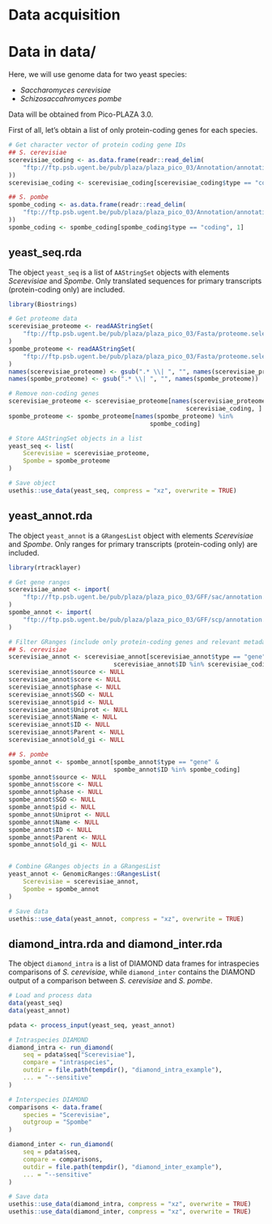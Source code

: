 Data acquisition
================

# Data in data/

Here, we will use genome data for two yeast species:

-   *Saccharomyces cerevisiae*
-   *Schizosaccahromyces pombe*

Data will be obtained from Pico-PLAZA 3.0.

First of all, let’s obtain a list of only protein-coding genes for each
species.

``` r
# Get character vector of protein coding gene IDs
## S. cerevisiae
scerevisiae_coding <- as.data.frame(readr::read_delim(
    "ftp://ftp.psb.ugent.be/pub/plaza/plaza_pico_03/Annotation/annotation.selected_transcript.sac.csv.gz", skip = 8, delim = ";", show_col_types = FALSE
))
scerevisiae_coding <- scerevisiae_coding[scerevisiae_coding$type == "coding", 1]

## S. pombe
spombe_coding <- as.data.frame(readr::read_delim(
    "ftp://ftp.psb.ugent.be/pub/plaza/plaza_pico_03/Annotation/annotation.selected_transcript.scp.csv.gz", skip = 8, delim = ";", show_col_types = FALSE
))
spombe_coding <- spombe_coding[spombe_coding$type == "coding", 1]
```

## yeast_seq.rda

The object `yeast_seq` is a list of `AAStringSet` objects with elements
*Scerevisiae* and *Spombe*. Only translated sequences for primary
transcripts (protein-coding only) are included.

``` r
library(Biostrings)

# Get proteome data
scerevisiae_proteome <- readAAStringSet(
    "ftp://ftp.psb.ugent.be/pub/plaza/plaza_pico_03/Fasta/proteome.selected_transcript.sac.fasta.gz"
)
spombe_proteome <- readAAStringSet(
    "ftp://ftp.psb.ugent.be/pub/plaza/plaza_pico_03/Fasta/proteome.selected_transcript.scp.fasta.gz"
)
names(scerevisiae_proteome) <- gsub(".* \\| ", "", names(scerevisiae_proteome))
names(spombe_proteome) <- gsub(".* \\| ", "", names(spombe_proteome))

# Remove non-coding genes
scerevisiae_proteome <- scerevisiae_proteome[names(scerevisiae_proteome) %in%
                                                 scerevisiae_coding, ]
spombe_proteome <- spombe_proteome[names(spombe_proteome) %in% 
                                       spombe_coding]

# Store AAStringSet objects in a list
yeast_seq <- list(
    Scerevisiae = scerevisiae_proteome,
    Spombe = spombe_proteome
)

# Save object
usethis::use_data(yeast_seq, compress = "xz", overwrite = TRUE)
```

## yeast_annot.rda

The object `yeast_annot` is a `GRangesList` object with elements
*Scerevisiae* and *Spombe*. Only ranges for primary transcripts
(protein-coding only) are included.

``` r
library(rtracklayer)

# Get gene ranges
scerevisiae_annot <- import(
    "ftp://ftp.psb.ugent.be/pub/plaza/plaza_pico_03/GFF/sac/annotation.selected_transcript.exon_features.sac.gff3.gz"
)
spombe_annot <- import(
    "ftp://ftp.psb.ugent.be/pub/plaza/plaza_pico_03/GFF/scp/annotation.selected_transcript.exon_features.scp.gff3.gz"
)

# Filter GRanges (include only protein-coding genes and relevant metadata)
## S. cerevisiae
scerevisiae_annot <- scerevisiae_annot[scerevisiae_annot$type == "gene" & 
                             scerevisiae_annot$ID %in% scerevisiae_coding]
scerevisiae_annot$source <- NULL
scerevisiae_annot$score <- NULL
scerevisiae_annot$phase <- NULL
scerevisiae_annot$SGD <- NULL
scerevisiae_annot$pid <- NULL
scerevisiae_annot$Uniprot <- NULL
scerevisiae_annot$Name <- NULL
scerevisiae_annot$ID <- NULL
scerevisiae_annot$Parent <- NULL
scerevisiae_annot$old_gi <- NULL

## S. pombe
spombe_annot <- spombe_annot[spombe_annot$type == "gene" & 
                             spombe_annot$ID %in% spombe_coding]
spombe_annot$source <- NULL
spombe_annot$score <- NULL
spombe_annot$phase <- NULL
spombe_annot$SGD <- NULL
spombe_annot$pid <- NULL
spombe_annot$Uniprot <- NULL
spombe_annot$Name <- NULL
spombe_annot$ID <- NULL
spombe_annot$Parent <- NULL
spombe_annot$old_gi <- NULL


# Combine GRanges objects in a GRangesList
yeast_annot <- GenomicRanges::GRangesList(
    Scerevisiae = scerevisiae_annot,
    Spombe = spombe_annot
)

# Save data
usethis::use_data(yeast_annot, compress = "xz", overwrite = TRUE)
```

## diamond_intra.rda and diamond_inter.rda

The object `diamond_intra` is a list of DIAMOND data frames for
intraspecies comparisons of *S. cerevisiae*, while `diamond_inter`
contains the DIAMOND output of a comparison between *S. cerevisiae* and
*S. pombe*.

``` r
# Load and process data
data(yeast_seq)
data(yeast_annot)

pdata <- process_input(yeast_seq, yeast_annot)

# Intraspecies DIAMOND
diamond_intra <- run_diamond(
    seq = pdata$seq["Scerevisiae"],
    compare = "intraspecies", 
    outdir = file.path(tempdir(), "diamond_intra_example"),
    ... = "--sensitive"
)

# Interspecies DIAMOND
comparisons <- data.frame(
    species = "Scerevisiae",
    outgroup = "Spombe"
)

diamond_inter <- run_diamond(
    seq = pdata$seq,
    compare = comparisons,
    outdir = file.path(tempdir(), "diamond_inter_example"),
    ... = "--sensitive"
)

# Save data
usethis::use_data(diamond_intra, compress = "xz", overwrite = TRUE)
usethis::use_data(diamond_inter, compress = "xz", overwrite = TRUE)
```
